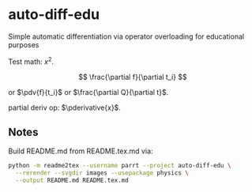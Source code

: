 # auto-diff-edu
Simple automatic differentiation via operator overloading for educational purposes

Test math: $x^2$.

$$
\frac{\partial f}{\partial t_i}
$$

or $\pdv{f}{t_i}$ or $\frac{\partial Q}{\partial t}$.

partial deriv op: $\pderivative{x}$.

## Notes

Build README.md from README.tex.md via:

```bash
python -m readme2tex --username parrt --project auto-diff-edu \
  --rerender --svgdir images --usepackage physics \
  --output README.md README.tex.md
```
